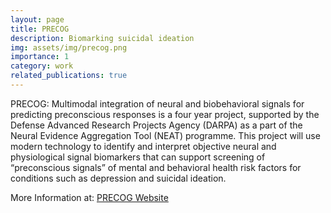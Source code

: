 ```yaml
---
layout: page
title: PRECOG
description: Biomarking suicidal ideation
img: assets/img/precog.png
importance: 1
category: work
related_publications: true
---
```


PRECOG: Multimodal integration of neural and biobehavioral signals for predicting preconscious responses is a four year project, supported by the Defense Advanced Research Projects Agency (DARPA) as a part of the Neural Evidence Aggregation Tool (NEAT) programme. This project will use modern technology to identify and interpret objective neural and physiological signal biomarkers that can support screening of “preconscious signals” of mental and behavioral health risk factors for conditions such as depression and suicidal ideation.

More Information at: [PRECOG Website](https://sail.usc.edu/~precog/)


